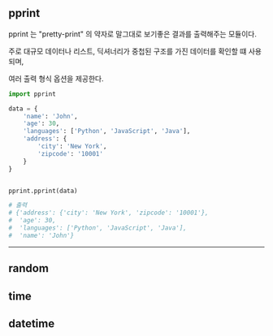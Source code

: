 
## pprint

pprint 는 "pretty-print" 의 약자로 말그대로 보기좋은 결과를 출력해주는 모듈이다.

주로 대규모 데이터나 리스트, 딕셔너리가 중첩된 구조를 가진 데이터를 확인할 떄 사용되며,

여러 출력 형식 옵션을 제공한다.

```py
import pprint

data = {
    'name': 'John',
    'age': 30,
    'languages': ['Python', 'JavaScript', 'Java'],
    'address': {
        'city': 'New York',
        'zipcode': '10001'
    }
}


pprint.pprint(data)

# 출력
# {'address': {'city': 'New York', 'zipcode': '10001'},
#  'age': 30,
#  'languages': ['Python', 'JavaScript', 'Java'],
#  'name': 'John'}
```

---

## random


## time


## datetime